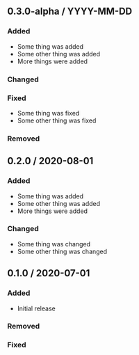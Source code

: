 ## 0.3.0-alpha / YYYY-MM-DD

### Added

* Some thing was added
* Some other thing was added
* More things were added

### Changed

### Fixed

* Some thing was fixed
* Some other thing was fixed

### Removed


## 0.2.0 / 2020-08-01

### Added

* Some thing was added
* Some other thing was added
* More things were added

### Changed

* Some thing was changed
* Some other thing was changed


## 0.1.0 / 2020-07-01

### Added

* Initial release

### Removed

### Fixed

